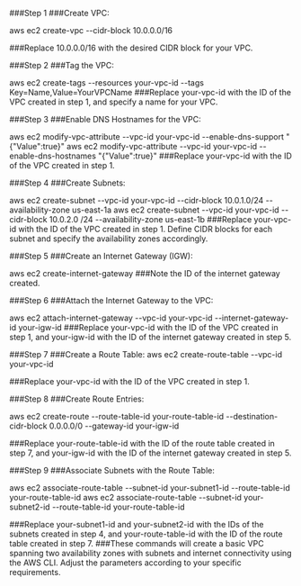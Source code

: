 ###Step 1
###Create VPC:

aws ec2 create-vpc --cidr-block 10.0.0.0/16

###Replace 10.0.0.0/16 with the desired CIDR block for your VPC.

###Step 2 
###Tag the VPC:

aws ec2 create-tags --resources your-vpc-id --tags Key=Name,Value=YourVPCName
###Replace your-vpc-id with the ID of the VPC created in step 1, and specify a name for your VPC.

###Step 3
###Enable DNS Hostnames for the VPC:

aws ec2 modify-vpc-attribute --vpc-id your-vpc-id --enable-dns-support "{\"Value\":true}"
aws ec2 modify-vpc-attribute --vpc-id your-vpc-id --enable-dns-hostnames "{\"Value\":true}"
###Replace your-vpc-id with the ID of the VPC created in step 1.

###Step 4
###Create Subnets:

aws ec2 create-subnet --vpc-id your-vpc-id --cidr-block 10.0.1.0/24 --availability-zone us-east-1a
aws ec2 create-subnet --vpc-id your-vpc-id --cidr-block 10.0.2.0 /24 --availability-zone us-east-1b
###Replace your-vpc-id with the ID of the VPC created in step 1. Define CIDR blocks for each subnet and specify the availability zones accordingly.

###Step 5
###Create an Internet Gateway (IGW):

aws ec2 create-internet-gateway
###Note the ID of the internet gateway created.

###Step 6
###Attach the Internet Gateway to the VPC:

aws ec2 attach-internet-gateway --vpc-id your-vpc-id --internet-gateway-id your-igw-id
###Replace your-vpc-id with the ID of the VPC created in step 1, and your-igw-id with the ID of the internet gateway created in step 5.

###Step 7
###Create a Route Table:
aws ec2 create-route-table --vpc-id your-vpc-id

###Replace your-vpc-id with the ID of the VPC created in step 1.

###Step 8
###Create Route Entries:

aws ec2 create-route --route-table-id your-route-table-id --destination-cidr-block 0.0.0.0/0 --gateway-id your-igw-id

###Replace your-route-table-id with the ID of the route table created in step 7, and your-igw-id with the ID of the internet gateway created in step 5.

###Step 9
###Associate Subnets with the Route Table:

aws ec2 associate-route-table --subnet-id your-subnet1-id --route-table-id your-route-table-id
aws ec2 associate-route-table --subnet-id your-subnet2-id --route-table-id your-route-table-id

###Replace your-subnet1-id and your-subnet2-id with the IDs of the subnets created in step 4, and your-route-table-id with the ID of the route table created in step 7.
###These commands will create a basic VPC spanning two availability zones with subnets and internet connectivity using the AWS CLI. Adjust the parameters according to your specific requirements.

